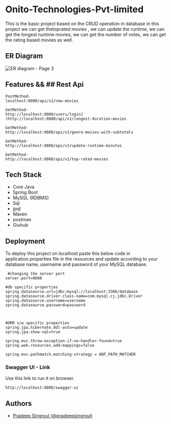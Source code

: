 # Onito-Technologies-Pvt-limited
This is the basic project based on the CRUD operation in database in this project we can get thetoprated movies , we can update the runtime, we can get the longest runtime movies, we can get the number of votes, we can get the rating based movies as well.



## ER Diagram
![ER diagram - Page 3](https://github.com/pradeepsingroul/Onito-Technologies-Pvt-limited/assets/104360276/c091c1a1-5a0c-4a5e-be9d-ee16b0ae7efb)

## Features && ## Rest Api
 
 ```new movies 
PostMethod-
localhost:8080/api/v1/new-movies
```

```Longest duration movies
GetMethod-
http://localhost:8080/users/login](http://localhost:8080/api/v1/longest-duration-movies
```

```genre-movies-with-subtotals
GetMethod-
http://localhost:8080/api/v1/genre-movies-with-subtotals
```

```update runtime
GetMethod-
http://localhost:8080/api/v1/update-runtime-minutes
```

```update runtime
GetMethod-
http://localhost:8080/api/v1/top-rated-movies
```

 

## Tech Stack

- Core Java
- Spring Boot
- MySQL (RDBMS)
- Sql
- jpql
- Maven
- postman
- Giuhub


## Deployment

To deploy this project on localhost paste this below code in application.properties file in the 
resources and update according to your database name, username and password of your MySQL database.

```properties
 #changing the server port
server.port=8080

#db specific properties
spring.datasource.url=jdbc:mysql://localhost:3306/database
spring.datasource.driver-class-name=com.mysql.cj.jdbc.Driver
spring.datasource.username=username
spring.datasource.password=password



#ORM s/w specific properties
spring.jpa.hibernate.ddl-auto=update
spring.jpa.show-sql=true

spring.mvc.throw-exception-if-no-handler-found=true
spring.web.resources.add-mappings=false

spring.mvc.pathmatch.matching-strategy = ANT_PATH_MATCHER

```
### Swagger UI - Link

Use this link to run it on browser.
```swagger
http://localhost:8080/swagger-ui
```

## Authors
- [Pradeep Singroul (@pradeepsingroul) ](https://github.com/pradeepsingroul)
